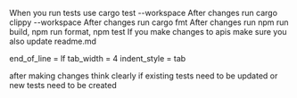 When you run tests use cargo test --workspace
After changes run cargo clippy --workspace
After changes run cargo fmt
After changes run npm run build, npm run format, npm test
If you make changes to apis make sure you also update readme.md

end_of_line = lf
tab_width = 4
indent_style = tab

after making changes think clearly if existing tests need to be updated or new tests need to be created
